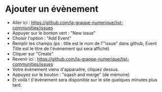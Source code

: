 # Ajouter un évènement 
* Aller ici : https://github.com/la-grappe-numerique/list-communities/issues
* Appuyer sur le bonton vert : "New issue"
* Choisir l'option : "Add Event"
* Remplir les champs (ps : title est le nom de l'"issue" dans github, Event Title est le titre de l'évènement qui sera affiché)
* Cliquer sur "Create"
* Revenir ici : https://github.com/la-grappe-numerique/list-communities/issues
* Votre évènement viens d'apparaitre, cliquez dessus. 
* Appuyez sur le bouton : "sqash and merge" (de mémoire)
* Et voilà ! (l'évènement sera disponible sur le site quelques minutes plus tard. 



